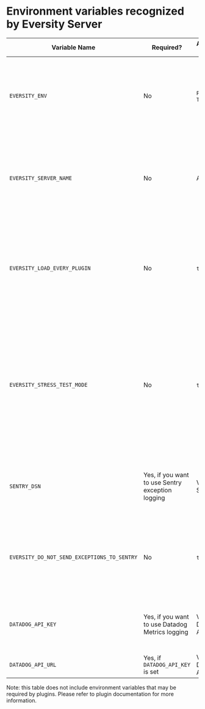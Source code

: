 # Environment variables recognized by Eversity Server

| Variable Name                               | Required?                                        | Acceptable Values     | Default value                                    | Description                                                                                                                                                          |
|---------------------------------------------|--------------------------------------------------|-----------------------|--------------------------------------------------|----------------------------------------------------------------------------------------------------------------------------------------------------------------------|
| `EVERSITY_ENV`                              | No                                               | `PROD`, `DEV`, `TEST` | `DEV`                                            | Points out in which environment Eversity Server is running. May have impact on logging depth or performance.                                                         |
| `EVERSITY_SERVER_NAME`                      | No                                               | Any string            | Randomly generated name based on server hardware | Defines human-friendly name of the server (such as "cold-penguin-2314") to identify it among others.                                                                 |
| `EVERSITY_LOAD_EVERY_PLUGIN`                | No                                               | `true`, `false`       | `false`                                          | Defines, whether Eversity Server should load every plugin regardless of its API version. Useful in DEV environment.                                                  |
| `EVERSITY_STRESS_TEST_MODE`                 | No                                               | `true`, `false`       | `false`                                          | Defines, whether Eversity Server is stress-tested. Stress test mode is intended to test DB and other functions of server without server making external connections. |
| `SENTRY_DSN`                                | Yes, if you want to use Sentry exception logging | Valid Sentry DSN      | None.                                            | Defines Sentry DSN to use. Do not set it if you do not plan on using Sentry logging.                                                                                 |
| `EVERSITY_DO_NOT_SEND_EXCEPTIONS_TO_SENTRY` | No                                               | `true`, `false`       | `false`                                          | If set to true, all occurred exceptions will be logged in terminal and log file, but won't be sent to Sentry.                                                        |
| `DATADOG_API_KEY`                           | Yes, if you want to use Datadog Metrics logging  | Valid Datadog API key | None.                                            | Defines Datadog API key to use. Do not set it if you do not plan on using it.                                                                                        |
| `DATADOG_API_URL`                           | Yes, if `DATADOG_API_KEY` is set                 | Valid Datadog API URL | None.                                            | Defines Datadog API URL to use.                                                                                                                                      |

Note: this table does not include environment variables that may be required by plugins. Please refer to plugin
documentation for more information.
